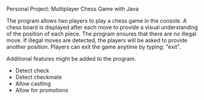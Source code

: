 Personal Project: Multiplayer Chess Game with Java

The program allows two players to play a chess game in the console.
A chess board is displayed after each move to provide a visual understanding of the position of each piece.
The program ensures that there are no illegal move.
If illegal moves are detected, the players will be asked to provide another position.
Players can exit the game anytime by typing: "exit".


Additional features might be added to the program.
- Detect check
- Detect checkmate
- Allow castling
- Allow for promotions
